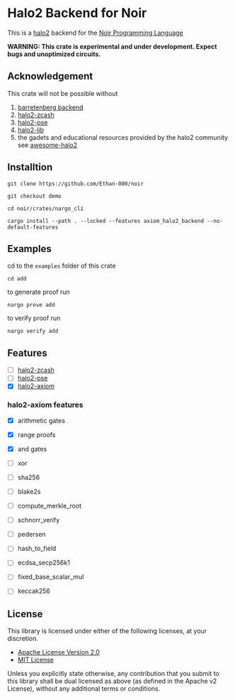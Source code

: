 # Halo2 Backend for Noir

This is a [halo2](https://zcash.github.io/halo2/) backend for the [Noir Programming Language](https://noir-lang.org/)

**WARNING: This crate is experimental and under development. Expect bugs and unoptimized circuits.**

## Acknowledgement

This crate will not be possible without 

1. [barretenberg backend](https://github.com/noir-lang/acvm-backend-barretenberg)
2. [halo2-zcash](https://github.com/zcash/halo2)
3. [halo2-pse](https://github.com/privacy-scaling-explorations/halo2)
4. [halo2-lib](https://github.com/axiom-crypto/halo2-lib)
5. the gadets and educational resources provided by the halo2 community see [awesome-halo2](https://github.com/adria0/awesome-halo2)

## Installtion

```text
git clone https://github.com/Ethan-000/noir
```

```text
git checkout demo
```

```text
cd noir/crates/nargo_cli
```

```text
cargo install --path . --locked --features axiom_halo2_backend --no-default-features
```

## Examples

cd to the `examples` folder of this crate

```text
cd add
```

to generate proof run

```text
nargo prove add
```

to verify proof run

```text
nargo verify add
```

## Features

- [ ] [halo2-zcash](https://github.com/zcash/halo2)
- [ ] [halo2-pse](https://github.com/privacy-scaling-explorations/halo2)
- [x] [halo2-axiom](https://github.com/axiom-crypto/halo2-lib)

### halo2-axiom features

- [x] arithmetic gates
- [x] range proofs
- [x] and gates

- [ ] xor
- [ ] sha256 
- [ ] blake2s 
- [ ] compute_merkle_root 
- [ ] schnorr_verify
- [ ] pedersen
- [ ] hash_to_field
- [ ] ecdsa_secp256k1
- [ ] fixed_base_scalar_mul
- [ ] keccak256

## License

This library is licensed under either of the following licenses, at your discretion.

 * [Apache License Version 2.0](LICENSE-APACHE)
 * [MIT License](LICENSE-MIT)

Unless you explicitly state otherwise, any contribution that you submit to this library shall be dual licensed as above (as defined in the Apache v2 License), without any additional terms or conditions.
